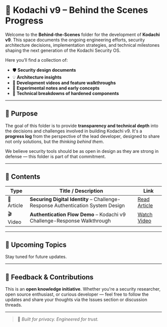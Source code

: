 # 🧠 Kodachi v9 – Behind the Scenes Progress

Welcome to the **Behind-the-Scenes** folder for the development of **Kodachi v9**. This space documents the ongoing engineering efforts, security architecture decisions, implementation strategies, and technical milestones shaping the next generation of the Kodachi Security OS.

Here you’ll find a collection of:
- 🛡️ **Security design documents**
- 💡 **Architecture insights**
- 🎥 **Development videos and feature walkthroughs**
- 🧪 **Experimental notes and early concepts**
- 🧰 **Technical breakdowns of hardened components**

---

## 📌 Purpose

The goal of this folder is to provide **transparency and technical depth** into the decisions and challenges involved in building Kodachi v9. It's a **progress log** from the perspective of the lead developer, designed to share not only solutions, but the *thinking behind them*.

We believe security tools should be as open in design as they are strong in defense — this folder is part of that commitment.

---

## 📂 Contents

| Type         | Title / Description                                      | Link |
|--------------|-----------------------------------------------------------|------|
| 📄 Article    | **Securing Digital Identity** – Challenge-Response Authentication System Design | [Read Article](https://github.com/WMAL/Linux-Kodachi/blob/main/v9-behind-scenes-progress/Securing%20Digital%20Identity.md) |
| 🎬 Video      | **Authentication Flow Demo** – Kodachi v9 Challenge-Response Walkthrough | [Watch Video](https://github.com/WMAL/Linux-Kodachi/raw/refs/heads/main/v9-behind-scenes-progress/Kodachi9-auth-demo.mp4) |

---

## 🚧 Upcoming Topics

Stay tuned for future updates.
 

---

## 🙏 Feedback & Contributions

This is an **open knowledge initiative**. Whether you're a security researcher, open source enthusiast, or curious developer — feel free to follow the updates and share your thoughts via the Issues section or discussion threads.

---

> 🧭 *Built for privacy. Engineered for trust.*

